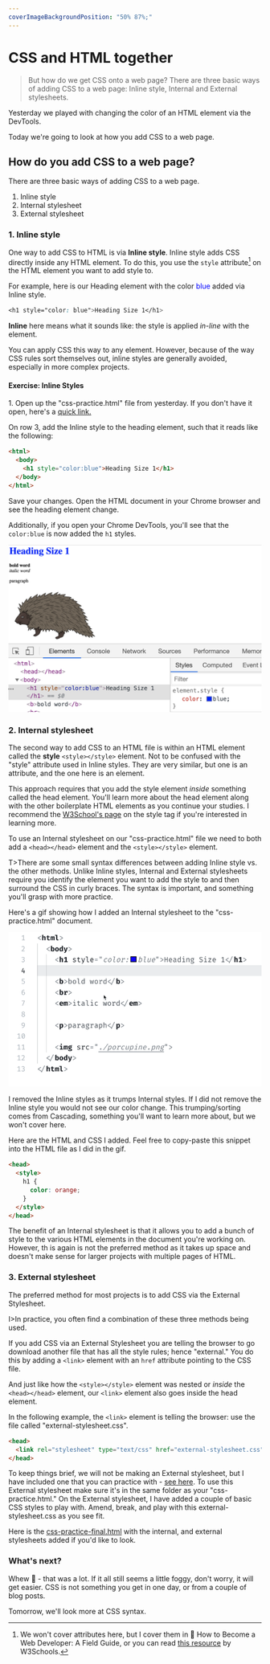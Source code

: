 ```yaml
---
coverImageBackgroundPosition: "50% 87%;"
---
```


# CSS and HTML together

> But how do we get CSS onto a web page? There are three basic ways of adding CSS to a web page: Inline style, Internal and External stylesheets.

Yesterday we played with changing the color of an HTML element via the DevTools.

Today we're going to look at how you add CSS to a web page.

## How do you add CSS to a web page?

There are three basic ways of adding CSS to a web page.

1. Inline style
2. Internal stylesheet
3. External stylesheet

### 1. Inline style

One way to add CSS to HTML is via **Inline style**. Inline style adds CSS directly inside any HTML element. To do this, you use the `style` attribute[^attr] on the HTML element you want to add style to.

For example, here is our Heading element with the color <span style="color:blue">blue</span> added via Inline style.

```css
<h1 style="color: blue">Heading Size 1</h1>
```

**Inline** here means what it sounds like: the style is applied _in-line_ with the element.

You can apply CSS this way to any element. However, because of the way CSS rules sort themselves out, inline styles are generally avoided, especially in more complex projects.

#### Exercise: Inline Styles

1\. Open up the "css-practice.html" file from yesterday. If you don't have it open, here's a [quick link.](https://github.com/fullstackio/30-days-of-web-development/blob/master/day-10/src/css-practice.html)

On row 3, add the Inline style to the heading element, such that it reads like the following:

```html
<html>
  <body>
    <h1 style="color:blue">Heading Size 1</h1>
  </body>
</html>
```

Save your changes. Open the HTML document in your Chrome browser and see the heading element change.

Additionally, if you open your Chrome DevTools, you'll see that the `color:blue` is now added the `h1` styles.

![](public/assets/blue-h1.png)

### 2. Internal stylesheet

The second way to add CSS to an HTML file is within an HTML element called the **style** `<style></style>` element. Not to be confused with the "style" attribute used in Inline styles. They are very similar, but one is an attribute, and the one here is an element.

This approach requires that you add the style element _inside_ something called the head element. You'll learn more about the head element along with the other boilerplate HTML elements as you continue your studies. I recommend the [W3School's page](https://www.w3schools.com/tags/tag_style.asp) on the style tag if you're interested in learning more.

To use an Internal stylesheet on our "css-practice.html" file we need to both add a `<head></head>` element and the `<style></style>` element.

T>There are some small syntax differences between adding Inline style vs. the other methods. Unlike Inline styles, Internal and External stylesheets require you identify the element you want to add the style to and then surround the CSS in curly braces. The syntax is important, and something you'll grasp with more practice.

Here's a gif showing how I added an Internal stylesheet to the "css-practice.html" document.

![](public/assets/internal.gif)

I removed the Inline styles as it trumps Internal styles. If I did not remove the Inline style you would not see our color change. This trumping/sorting comes from Cascading, something you'll want to learn more about, but we won't cover here.

Here are the HTML and CSS I added. Feel free to copy-paste this snippet into the HTML file as I did in the gif.

```html
<head>
  <style>
    h1 {
      color: orange;
    }
  </style>
</head>
```

The benefit of an Internal stylesheet is that it allows you to add a bunch of style to the various HTML elements in the document you're working on. However, th is again is not the preferred method as it takes up space and doesn't make sense for larger projects with multiple pages of HTML.

### 3. External stylesheet

The preferred method for most projects is to add CSS via the External Stylesheet.

I>In practice, you often find a combination of these three methods being used.

If you add CSS via an External Stylesheet you are telling the browser to go download another file that has all the style rules; hence "external." You do this by adding a `<link>` element with an `href` attribute pointing to the CSS file.

And just like how the `<style></style>` element was nested or _inside_ the `<head></head>` element, our `<link>` element also goes inside the head element.

In the following example, the `<link>` element is telling the browser: use the file called "external-stylesheet.css".

```html
<head>
  <link rel="stylesheet" type="text/css" href="external-stylesheet.css" />
</head>
```

To keep things brief, we will not be making an External stylesheet, but I have included one that you can practice with - [see here](https://github.com/fullstackio/30-days-of-web-development/blob/master/day-10/src/external-stylesheet.css). To use this External stylesheet make sure it's in the same folder as your "css-practice.html." On the External stylesheet, I have added a couple of basic CSS styles to play with. Amend, break, and play with this external-stylesheet.css as you see fit.

Here is the [css-practice-final.html](https://github.com/fullstackio/30-days-of-web-development/blob/master/day-10/src/css-practice-final.html) with the internal, and external stylesheets added if you'd like to look.

### What's next?

Whew 🤯 - that was a lot. If it all still seems a little foggy, don't worry, it will get easier. CSS is not something you get in one day, or from a couple of blog posts.

Tomorrow, we'll look more at CSS syntax.

[^attr]: We won't cover attributes here, but I cover them in 📗 How to Become a Web Developer: A Field Guide, or you can read [this resource](https://www.w3schools.com/html/html_attributes.asp) by W3Schools.
